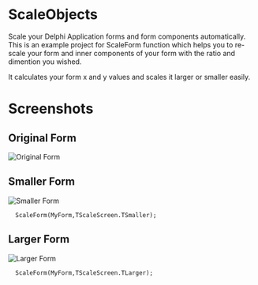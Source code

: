 # ScaleObjects
Scale your Delphi Application forms and form components automatically. This is an example project for ScaleForm function which helps you to re-scale your form and inner components of your form with the ratio and dimention you wished.

It calculates your form x and y values and scales it larger or smaller easily. 

# Screenshots

## Original Form
![Original Form](https://raw.githubusercontent.com/dukeofselcuklu/ScaleObjects/master/Example/1.PNG)
## Smaller Form
![Smaller Form](https://raw.githubusercontent.com/dukeofselcuklu/ScaleObjects/master/Example/3.PNG)
```delphi
  ScaleForm(MyForm,TScaleScreen.TSmaller);
```
## Larger Form
![Larger Form](https://raw.githubusercontent.com/dukeofselcuklu/ScaleObjects/master/Example/2.PNG)
```delphi
  ScaleForm(MyForm,TScaleScreen.TLarger);
```
